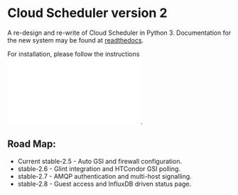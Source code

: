 # Cloud Scheduler version 2

A re-design and re-write of Cloud Scheduler in Python 3. Documentation for the new system may be found at
[readthedocs](https://cloudscheduler.readthedocs.io).

For installation, please follow the instructions ![here](ansible-playbook/README.md).

## Road Map:
- Current stable-2.5 - Auto GSI and firewall configuration.
- stable-2.6 - Glint integration and HTCondor GSI polling.
- stable-2.7 - AMQP authentication and multi-host signalling.
- stable-2.8 - Guest access and InfluxDB driven status page.

